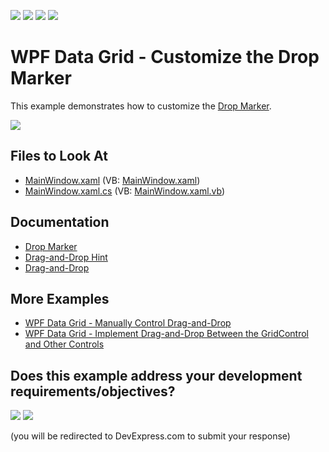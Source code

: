 <!-- default badges list -->
![](https://img.shields.io/endpoint?url=https://codecentral.devexpress.com/api/v1/VersionRange/128649631/22.2.2%2B)
[![](https://img.shields.io/badge/Open_in_DevExpress_Support_Center-FF7200?style=flat-square&logo=DevExpress&logoColor=white)](https://supportcenter.devexpress.com/ticket/details/T568780)
[![](https://img.shields.io/badge/📖_How_to_use_DevExpress_Examples-e9f6fc?style=flat-square)](https://docs.devexpress.com/GeneralInformation/403183)
[![](https://img.shields.io/badge/💬_Leave_Feedback-feecdd?style=flat-square)](#does-this-example-address-your-development-requirementsobjectives)
<!-- default badges end -->

# WPF Data Grid - Customize the Drop Marker

This example demonstrates how to customize the [Drop Marker](http://docs.devexpress.com/WPF/119483/controls-and-libraries/data-grid/drag-and-drop/drop-marker).

![](http://docs.devexpress.com/WPF/images/dragdropindicatorexample131336.gif)

<!-- default file list -->

## Files to Look At

* [MainWindow.xaml](./CS/MainWindow.xaml) (VB: [MainWindow.xaml](./VB/MainWindow.xaml))
* [MainWindow.xaml.cs](./CS/MainWindow.xaml.cs) (VB: [MainWindow.xaml.vb](./VB/MainWindow.xaml.vb))

<!-- default file list end -->

## Documentation

* [Drop Marker](http://docs.devexpress.com/WPF/119483/controls-and-libraries/data-grid/drag-and-drop/drop-marker)
* [Drag-and-Drop Hint](http://docs.devexpress.com/WPF/119240/controls-and-libraries/data-grid/drag-and-drop/drag-and-drop-hint)
* [Drag-and-Drop](http://docs.devexpress.com/WPF/11346/controls-and-libraries/data-grid/drag-and-drop)

## More Examples

* [WPF Data Grid - Manually Control Drag-and-Drop](https://github.com/DevExpress-Examples/how-to-manually-control-drag-and-drop-in-the-gridcontrol-e3921)
* [WPF Data Grid - Implement Drag-and-Drop Between the GridControl and Other Controls](https://github.com/DevExpress-Examples/how-to-implement-drag-and-drop-between-the-gridcontrol-and-other-controls-t566741)
<!-- feedback -->
## Does this example address your development requirements/objectives?

[<img src="https://www.devexpress.com/support/examples/i/yes-button.svg"/>](https://www.devexpress.com/support/examples/survey.xml?utm_source=github&utm_campaign=how-to-customize-drop-marker-t568780&~~~was_helpful=yes) [<img src="https://www.devexpress.com/support/examples/i/no-button.svg"/>](https://www.devexpress.com/support/examples/survey.xml?utm_source=github&utm_campaign=how-to-customize-drop-marker-t568780&~~~was_helpful=no)

(you will be redirected to DevExpress.com to submit your response)
<!-- feedback end -->
